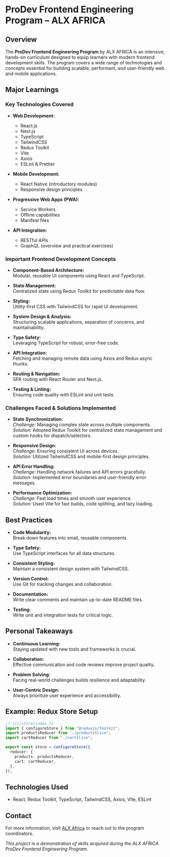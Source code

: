 # ProDev Frontend Engineering Program – ALX AFRICA

## Overview

The **ProDev Frontend Engineering Program** by ALX AFRICA is an intensive, hands-on curriculum designed to equip learners with modern frontend development skills. The program covers a wide range of technologies and concepts essential for building scalable, performant, and user-friendly web and mobile applications.

## Major Learnings

### Key Technologies Covered

- **Web Development:**

  - React.js
  - Next.js
  - TypeScript
  - TailwindCSS
  - Redux Toolkit
  - Vite
  - Axios
  - ESLint & Prettier

- **Mobile Development:**

  - React Native (introductory modules)
  - Responsive design principles

- **Progressive Web Apps (PWA):**

  - Service Workers
  - Offline capabilities
  - Manifest files

- **API Integration:**
  - RESTful APIs
  - GraphQL (overview and practical exercises)

### Important Frontend Development Concepts

- **Component-Based Architecture:**  
  Modular, reusable UI components using React and TypeScript.

- **State Management:**  
  Centralized state using Redux Toolkit for predictable data flow.

- **Styling:**  
  Utility-first CSS with TailwindCSS for rapid UI development.

- **System Design & Analysis:**  
  Structuring scalable applications, separation of concerns, and maintainability.

- **Type Safety:**  
  Leveraging TypeScript for robust, error-free code.

- **API Integration:**  
  Fetching and managing remote data using Axios and Redux async thunks.

- **Routing & Navigation:**  
  SPA routing with React Router and Next.js.

- **Testing & Linting:**  
  Ensuring code quality with ESLint and unit tests.

### Challenges Faced & Solutions Implemented

- **State Synchronization:**  
  _Challenge:_ Managing complex state across multiple components.  
  _Solution:_ Adopted Redux Toolkit for centralized state management and custom hooks for dispatch/selectors.

- **Responsive Design:**  
  _Challenge:_ Ensuring consistent UI across devices.  
  _Solution:_ Utilized TailwindCSS and mobile-first design principles.

- **API Error Handling:**  
  _Challenge:_ Handling network failures and API errors gracefully.  
  _Solution:_ Implemented error boundaries and user-friendly error messages.

- **Performance Optimization:**  
  _Challenge:_ Fast load times and smooth user experience.  
  _Solution:_ Used Vite for fast builds, code splitting, and lazy loading.

## Best Practices

- **Code Modularity:**  
  Break down features into small, reusable components.

- **Type Safety:**  
  Use TypeScript interfaces for all data structures.

- **Consistent Styling:**  
  Maintain a consistent design system with TailwindCSS.

- **Version Control:**  
  Use Git for tracking changes and collaboration.

- **Documentation:**  
  Write clear comments and maintain up-to-date README files.

- **Testing:**  
  Write unit and integration tests for critical logic.

## Personal Takeaways

- **Continuous Learning:**  
  Staying updated with new tools and frameworks is crucial.

- **Collaboration:**  
  Effective communication and code reviews improve project quality.

- **Problem Solving:**  
  Facing real-world challenges builds resilience and adaptability.

- **User-Centric Design:**  
  Always prioritize user experience and accessibility.

## Example: Redux Store Setup

```ts
// src/store/index.ts
import { configureStore } from "@reduxjs/toolkit";
import productsReducer from "./productsSlice";
import cartReducer from "./cartSlice";

export const store = configureStore({
  reducer: {
    products: productsReducer,
    cart: cartReducer,
  },
});
```

## Technologies Used

- React, Redux Toolkit, TypeScript, TailwindCSS, Axios, Vite, ESLint

## Contact

For more information, visit [ALX Africa](https://www.alxafrica.com/) or reach out to the program coordinators.

_This project is a demonstration of skills acquired during the ALX AFRICA ProDev Frontend Engineering Program._

